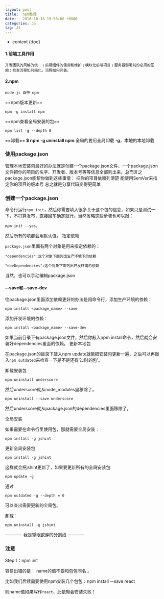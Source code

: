 ```yaml
---
layout: post
title:  npm整理
date:   2016-10-18 19:58:00 +0800
categories: JS
tag: JS
---
```


* content
{:toc}

#### 1.前端工具作用
    开发团队的风格的统一；前期组件的使用和维护；模块化前端项目；服务器部署前的必须的压缩；检查流程如何简化，流程如何完善。

#### 2.npm
    node.js 自带 npm 
    
==npm版本更新==  

    npm -g install npm

==npm查看全局安装的包==  

    npm list -g --depth 0  


==卸载==  **$ npm -g uninstall npm**  全局的要用全局卸载 **-g**，本地的本地卸载   
     
### 使用package.json

管理本地安装包最好的办法就是创建一个package.json文件，一个package.json文件把你的项目的名字、开发者、版本号等等信息全部列出来，总而言之package.json能帮你做到这些事情：
把你的项目依赖列清楚
能使用SemVer来指定你的项目的版本号
总之就是分享代码变得更简单

### 创建一个package.json

命令行运行`npm init`，然后你需要填入很多关于这个包的信息，如果只是测试一下，不打算发布，直接回车确定就行。当然省略这些步骤也可以敲：  

    npm init --yes，  
    
然后所有的项都会用默认值。
指定依赖

`package.json`里面有两个对象是用来指定依赖的：  

    "dependencies":这个对象下面列出生产环境下的依赖  
    
    "devDependencies":这个对象下面列出开发环境的依赖  
    
当然，也可以手动编辑package.json

#### --save和--save-dev

往package.json里面添加依赖更好的办法是用命令行，添加生产环境的依赖：  

    npm install <package_name> --save  
    
添加开发环境的依赖：  

    npm install <package_name> --save-dev  
    
如果当前目录下有package.json文件，然后你敲入npm install命令，然后就会安装好dependencies里面的依赖。
更新本地包

在package.json的目录下敲入npm update就能把安装包更新一遍，之后可以再敲入`npm outdated`来检查一下是不是还有'过时的包'。

卸载安装包

    npm uninstall underscore
然后underscore就从node_modules里移除了。  

    npm uninstall --save underscore
然后underscore就从package.json的dependencies里面移除了。

全局安装

如果需要在命令行里使用包，那就需要全局安装：  

    npm install -g jshint
更新全局安装包

    npm install -g jshint
这样就会把jshint更新了，如果要更新所有的全局安装包:  

    npm update -g
通过

    npm outdated -g --depth = 0
可以查出需要更新的全局包。

卸载：

    npm uninstall -g jshint

———— 我是望眼欲穿的分割线 ————

### 注意

Step 1：npm init

容易出错的是： name的值不要和包包同名 。

比如我们后续需要使用npm安装几个包包：npm install --save react 

则name值如果写作`react`，此依赖会安装失败！